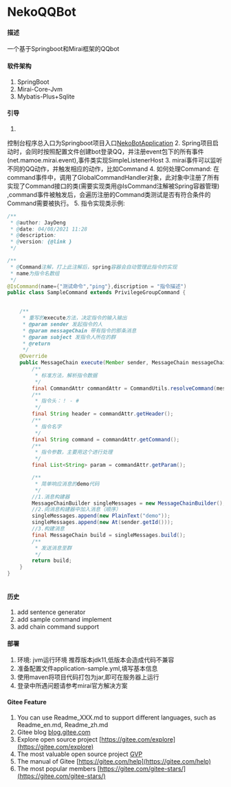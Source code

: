 # NekoQQBot

#### 描述

一个基于Springboot和Mirai框架的QQbot

#### 软件架构

1. SpringBoot
2. Mirai-Core-Jvm
3. Mybatis-Plus+Sqlite

#### 引导

1.
控制台程序总入口为Springboot项目入口[NekoBotApplication](https://gitee.com/nekotori/neko-qqbot/blob/master/NekoBot-Terminal/src/main/java/org/nekotori/NekoBotApplication.java)
2. Spring项目启动时，会同时按照配置文件创建bot登录QQ，并注册event包下的所有事件(net.mamoe.mirai.event),事件类实现SimpleListenerHost
3. mirai事件可以监听不同的QQ动作，并触发相应的动作，比如Command
4. 如何处理Command: 在command事件中，调用了GlobalCommandHandler对象，此对象中注册了所有实现了Command接口的类(需要实现类用@IsCommand注解被Spring容器管理)
   ,command事件被触发后，会遍历注册的Command类测试是否有符合条件的Command需要被执行。
5. 指令实现类示例:

```java
/**
 * @author: JayDeng
 * @date: 04/08/2021 11:28
 * @description:
 * @version: {@link }
 */

/**
 * @Command注解，打上此注解后，spring容器会自动管理此指令的实现
 * name为指令名数组
 */
@IsCommand(name={"测试命令","ping"},discription = "指令描述")
public class SampleCommand extends PrivilegeGroupCommand {
    

    /**
     * 重写的execute方法，决定指令的输入输出
     * @param sender 发起指令的人
     * @param messageChain 带有指令的那条消息
     * @param subject 发指令人所在的群
     * @return
     */
    @Override
    public MessageChain execute(Member sender, MessageChain messageChain, Group subject) {
        /**
         * 标准方法，解析指令数据
         */
        final CommandAttr commandAttr = CommandUtils.resolveCommand(messageChain.contentToString());
        /**
         * 指令头：！ - #
         */
        final String header = commandAttr.getHeader();
        /**
         * 指令名字
         */
        final String command = commandAttr.getCommand();
        /**
         * 指令参数，主要用这个进行处理
         */
        final List<String> param = commandAttr.getParam();

        /**
         * 简单响应消息的demo代码
         */
        //1.消息构建器
        MessageChainBuilder singleMessages = new MessageChainBuilder();
        //2.向消息构建器中加入消息（顺序）
        singleMessages.append(new PlainText("demo"));
        singleMessages.append(new At(sender.getId()));
        //3.构建消息
        final MessageChain build = singleMessages.build();
        /**
         * 发送消息至群
         */
        return build;
    }
}
    
```

#### 历史

1. add sentence generator
2. add sample command implement
3. add chain command support

#### 部署

1. 环境: jvm运行环境 推荐版本jdk11,低版本会造成代码不兼容
2. 准备配置文件application-sample.yml,填写基本信息
3. 使用maven将项目代码打包为jar,即可在服务器上运行
4. 登录中所遇问题请参考mirai官方解决方案

#### Gitee Feature

1. You can use Readme\_XXX.md to support different languages, such as Readme\_en.md, Readme\_zh.md
2. Gitee blog [blog.gitee.com](https://blog.gitee.com)
3. Explore open source project [https://gitee.com/explore](https://gitee.com/explore)
4. The most valuable open source project [GVP](https://gitee.com/gvp)
5. The manual of Gitee [https://gitee.com/help](https://gitee.com/help)
6. The most popular members  [https://gitee.com/gitee-stars/](https://gitee.com/gitee-stars/)